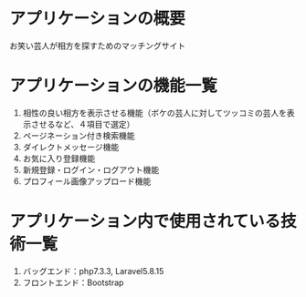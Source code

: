 <h1>アプリケーションの概要</h1>
<p>お笑い芸人が相方を探すためのマッチングサイト</p>

<h1>アプリケーションの機能一覧</h1>
<ol>
    <li>相性の良い相方を表示させる機能（ボケの芸人に対してツッコミの芸人を表示させるなど、４項目で選定）</li>
    <li>ページネーション付き検索機能</li>
    <li>ダイレクトメッセージ機能</li>
    <li>お気に入り登録機能</li>
    <li>新規登録・ログイン・ログアウト機能</li>
    <li>プロフィール画像アップロード機能</li>
</ol>

<h1>アプリケーション内で使用されている技術一覧</h1>
<ol>
    <li>バッグエンド：php7.3.3, Laravel5.8.15</li>
    <li>フロントエンド：Bootstrap</li>
</ol>
